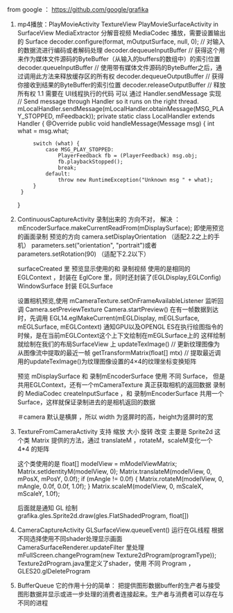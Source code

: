 from google ：  https://github.com/google/grafika
1. mp4播放：PlayMovieActivity TextureView
        PlayMovieSurfaceActivity  in SurfaceView
    MediaExtractor 分解音视频
    MediaCodec 播放，需要设置输出的 Surface
    decoder.configure(format, mOutputSurface, null, 0);
    // 对输入的数据流进行编码或者解码处理
    decoder.dequeueInputBuffer // 获得这个用来作为媒体文件源码的ByteBuffer（从输入的buffers的数组中）的索引位置
    decoder.queueInputBuffer // 使用带有媒体文件源码的ByteBuffer之后，通过调用此方法来释放缓存区的所有权
    decoder.dequeueOutputBuffer // 获得你接收到结果的ByteBuffer的索引位置
    decoder.releaseOutputBuffer // 释放所有权
1.1  需要在 UI线程执行的代码 可以 通过 Handler.sendMessage 实现
    // Send message through Handler so it runs on the right thread.
    mLocalHandler.sendMessage(mLocalHandler.obtainMessage(MSG_PLAY_STOPPED, mFeedback));
    private static class LocalHandler extends Handler {
        @Override
        public void handleMessage(Message msg) {
            int what = msg.what;

            switch (what) {
                case MSG_PLAY_STOPPED:
                    PlayerFeedback fb = (PlayerFeedback) msg.obj;
                    fb.playbackStopped();
                    break;
                default:
                    throw new RuntimeException("Unknown msg " + what);
            }
        }
    }

2. ContinuousCaptureActivity
    录制出来的 方向不对， 解决 ：mEncoderSurface.makeCurrentReadFrom(mDisplaySurface);
    即使用预览的画面录制
    预览的方向 camera.setDisplayOrientation （适配2.2之上的手机）
    parameters.set("orientation", "portrait")或者parameters.setRotation(90) （适配下2.2以下）

    surfaceCreated 里
    预览显示使用的和 录制视频 使用的是相同的 EGLContext ，封装在 EglCore 里，同时还封装了(EGLDisplay,EGLConfig)
    WindowSurface 封装 EGLSurface

    设置相机预览,使用 mCameraTexture.setOnFrameAvailableListener 监听回调
    Camera.setPreviewTexture
    Camera.startPreview()
    在有一帧数据到达时，先调用
    EGL14.eglMakeCurrent(mEGLDisplay, mEGLSurface, mEGLSurface, mEGLContext)
    通知GPU以及OPENGL ES在执行绘图指令的时候，是在当前mEGLContext这个上下文绘制在mEGLSurface上的
    这样绘制就绘制在我们的布局SurfaceView 上
    updateTexImage() // 更新纹理图像为从图像流中提取的最近一帧
    getTransformMatrix(float[] mtx) // 提取最近调用的updateTexImage()为纹理图像设置的4×4的纹理坐标变换矩阵

    预览 mDisplaySurface 和 录制mEncoderSurface 使用 不同 Surface， 但是共用EGLContext，还有一个mCameraTexture 真正获取相机的返回数据
    录制的 MediaCodec createInputSurface ，和 录制mEncoderSurface 共用一个 Surface，这样就保证录制进去的是相机返回的数据

    ＃camera 默认是横屏 ，所以 width 为竖屏时的高，height为竖屏时的宽

3. TextureFromCameraActivity
    支持 缩放 大小 旋转 改变
    主要是 Sprite2d 这个类 Matrix 提供的方法，通过 translateM ，rotateM，scaleM变化一个 4*4 的矩阵

    这个类使用的是
    float[] modelView = mModelViewMatrix;
    Matrix.setIdentityM(modelView, 0);
    Matrix.translateM(modelView, 0, mPosX, mPosY, 0.0f);
    if (mAngle != 0.0f) {
        Matrix.rotateM(modelView, 0, mAngle, 0.0f, 0.0f, 1.0f);
    }
    Matrix.scaleM(modelView, 0, mScaleX, mScaleY, 1.0f);

    后面就是通知 GL 绘制 grafika.gles.Sprite2d.draw(gles.FlatShadedProgram, float[])

4. CameraCaptureActivity
    GLSurfaceView.queueEvent() 运行在GL线程
    根据不同选择使用不同shader处理显示画面
    CameraSurfaceRenderer.updateFilter 里处理
    mFullScreen.changeProgram(new Texture2dProgram(programType));
    Texture2dProgram.java里定义了shader，使用 不同 Program ，GLES20.glDeleteProgram

2. BufferQueue 它的作用十分的简单：
把提供图形数据buffer的生产者与接受图形数据并显示或进一步处理的消费者连接起来。生产者与消费者可以存在与不同的进程

